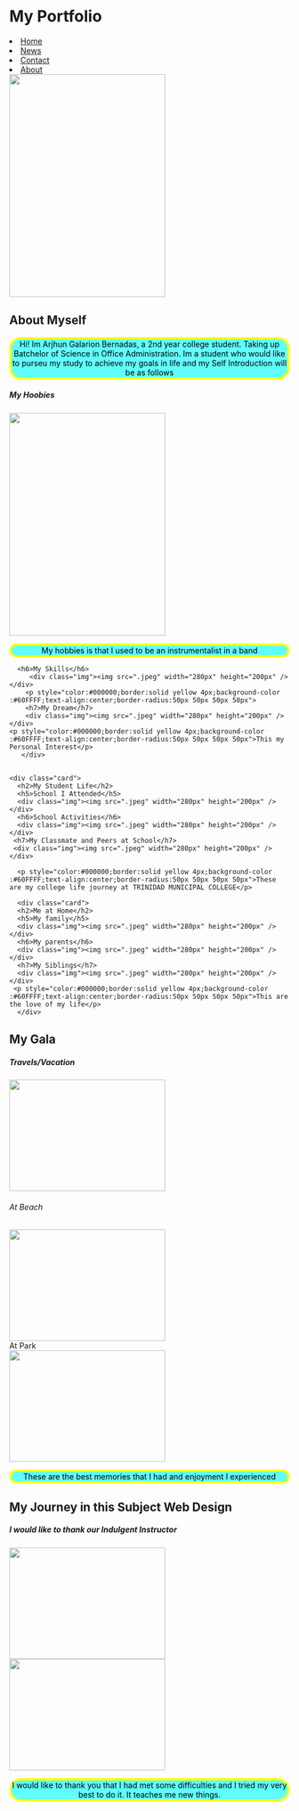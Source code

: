 <!DOCTYPE>
<html>
<head>
<script>
alert("Hello Sir!")
  alert("Welcome to my Simple Introduction")
  alert("I hope you'll gonna love it!")
  alert("I hope you'll like it!")
  </script>
<style>

* {
  box-sizing: border-box;
}

body {
  font-family: Arial;
  padding: 10px;
  background: #f1f1f1;
  backgroun-size: cover;
}


.header {
  padding: 30px;
  text-align: center;
  background: #6b4500;
}

.header h1 {
  font-size: 35px;
}

.topnav {
  overflow: hidden;
  background-color: #ffba89;
 list-style-type: none; 
  padding: 0; 
  margin: 0; 
}


.topnav a {
  float: left;
  display: block;
  color: #f2f2f2;
  text-align: center;
  padding: 14px 16px;
  text-decoration: none;
}

.topnav a:hover {
  background-color: #ddd;
  color: black;
}

.leftcolumn {   
  float: left;
  width: 75%;
}

.rightcolumn {
  float: left;
  width: 25%;
  background-color: #f1f1f1;
  padding-left: 20px;
}


.img {
  
  width: 100%;
  height: 400px;
}


.card {
  padding: 30px;
  margin-top: 30px;
  background-color: #b04901;
  text-align: center;
}

.follow{
  text-align: center;
}

.row:after {
  content: "";
  display: table;
  clear: both;
}

.footer {
  padding: 10px;
  text-align: center;
  background: #ddd;
  margin-top: 10px;
}


@media screen and (max-width: 800px) {
  .leftcolumn, .rightcolumn {   
    width: 100%;
    padding: 0;
  }
}

@media screen and (max-width: 400px) {
 } 
  .topnav a {
    float: none;
    width: 100%;
    
  }

</style>
</head>
<body>

<div class="header">
  <h1>My Portfolio</h1>
  
</div>

<div class="topnav">
<li><a href="default.asp">Home</a></li>
  <li><a href="news.asp">News</a></li>
  <li><a href="contact.asp">Contact</a></li>
  <li><a href="about.asp">About</a></li>
</div>

<div class="row">
  <div class="leftcolumn">
    <div class="card">
     <div class="img"><img src="/storage/emulated/0/Pictures/Instagram/A.jpg" width="280px" height="400px" /></div>
      <h2>About Myself</h2>
       <p style="color:#000000;border:solid yellow 4px;background-color :#60FFFF;text-align:center;border-radius:20px 20px 20px 20px"> Hi! Im Arjhun Galarion Bernadas, a 2nd year college student. Taking up Batchelor of Science in Office Administration. 
      Im a student who would like to purseu my study to achieve my goals in life and my Self Introduction will be as follows</p>
      <h5>My Hoobies</h5>
      <div class="img"><img src="/storage/emulated/0/Pictures/Messenger/B.jpeg" width="280px" height="400px" /></div>
      <p style="color:#000000;border:solid yellow 4px;background-color :#60FFFF;text-align:center;border-radius:50px 50px 50px 50px"> My hobbies is that I used to be an instrumentalist in a band</p>
     
      <h6>My Skills</h6>
         <div class="img"><img src=".jpeg" width="280px" height="200px" /></div>
        <p style="color:#000000;border:solid yellow 4px;background-color :#60FFFF;text-align:center;border-radius:50px 50px 50px 50px"> 
        <h7>My Dream</h7>
        <div class="img"><img src=".jpeg" width="280px" height="200px" /></div>
    <p style="color:#000000;border:solid yellow 4px;background-color :#60FFFF;text-align:center;border-radius:50px 50px 50px 50px">This my Personal Interest</p>
       </div>
    
    
    <div class="card">
      <h2>My Student Life</h2>
      <h5>School I Attended</h5>
      <div class="img"><img src=".jpeg" width="280px" height="200px" /></div>
      <h6>School Activities</h6>
      <div class="img"><img src=".jpeg" width="280px" height="200px" /></div>
     <h7>My Classmate and Peers at School</h7>
     <div class="img"><img src=".jpeg" width="280px" height="200px" /></div>
     
      <p style="color:#000000;border:solid yellow 4px;background-color :#60FFFF;text-align:center;border-radius:50px 50px 50px 50px">These are my college life journey at TRINIDAD MUNICIPAL COLLEGE</p>  
</div>
    
      <div class="card">
      <h2>Me at Home</h2>
      <h5>My family</h5>
      <div class="img"><img src=".jpeg" width="280px" height="200px" /></div>
      <h6>My parents</h6>
      <div class="img"><img src=".jpeg" width="280px" height="200px" /></div>
      <h7>My Siblings</h7>
      <div class="img"><img src=".jpeg" width="280px" height="200px" /></div>
     <p style="color:#000000;border:solid yellow 4px;background-color :#60FFFF;text-align:center;border-radius:50px 50px 50px 50px">This are the love of my life</p>
      </div>
   
   <div class="card">
      <h2>My Gala</h2>
      <h5>Travels/Vacation</h5>
      <div class="img"><img src=".jpeg" width="280px" height="200px" /></div>
      <h6>At Beach</h6>
      <div class="img"><img src=".jpeg" width="280px" height="200px" /></div>
     <h7>At Park</h7>
     <div class="img"><img src=".jpeg" width="280px" height="200px" /></div>
     <p style="color:#000000;border:solid yellow 4px;background-color :#60FFFF;text-align:center;border-radius:50px 50px 50px 50px">These are the best memories that I had and enjoyment I experienced</p>
    </div>
    
<div class="card">
      <h2>My Journey in this Subject Web Design</h2>
      <h5>I would like to thank our Indulgent Instructor</h5>
      <div class="img"><img src=".jpeg" width="280px" height="200px" /></div>
      <div class="img"><img src=".jpeg" width="280px" height="200px" /></div>
     <p style="color:#000000;border:solid yellow 4px;background-color :#60FFFF;text-align:center;border-radius:80px 80px 80px 80px">I would like to thank you that I had met some difficulties and I tried my very best to do it. It teaches me new things. </p>
    </div>
</div>
  
  <div class="rightcolumn">
    </div>
